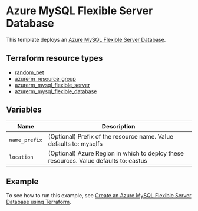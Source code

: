 # Azure MySQL Flexible Server Database

This template deploys an [Azure MySQL Flexible Server Database](https://registry.terraform.io/providers/hashicorp/azurerm/latest/docs/resources/mysql_flexible_database).

## Terraform resource types

- [random_pet](https://registry.terraform.io/providers/hashicorp/random/latest/docs/resources/pet)
- [azurerm_resource_group](https://registry.terraform.io/providers/hashicorp/azurerm/latest/docs/resources/resource_group)
- [azurerm_mysql_flexible_server](https://registry.terraform.io/providers/hashicorp/azurerm/latest/docs/resources/mysql_flexible_server)
- [azurerm_mysql_flexible_database](https://registry.terraform.io/providers/hashicorp/azurerm/latest/docs/resources/mysql_flexible_database)

## Variables

| Name | Description |
|-|-|
| `name_prefix` | (Optional) Prefix of the resource name. Value defaults to: mysqlfs|
| `location` | (Optional) Azure Region in which to deploy these resources. Value defaults to: eastus |

## Example

To see how to run this example, see [Create an Azure MySQL Flexible Server Database using Terraform](https://docs.microsoft.com/azure/developer/terraform/deploy-mysql-flexible-server-database).
